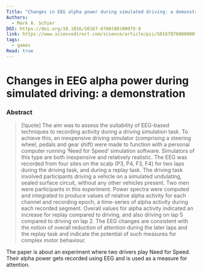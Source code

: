 ```yaml
---
Title: "Changes in EEG alpha power during simulated driving: a demonstration"
Authors:
  - Mark A. Schier
DOI: https://doi.org/10.1016/S0167-8760(00)00079-9
link: https://www.sciencedirect.com/science/article/pii/S0167876000000799
tags:
  - games
Read: true
---
```


# Changes in EEG alpha power during simulated driving: a demonstration

### Abstract
>[!quote] The aim was to assess the suitability of EEG-based techniques to recording activity during a driving simulation task. To achieve this, an inexpensive driving simulator (comprising a steering wheel, pedals and gear shift) were made to function with a personal computer running ‘Need for Speed’ simulation software. Simulators of this type are both inexpensive and relatively realistic. The EEG was recorded from four sites on the scalp (P3, P4, F3, F4) for two laps during the driving task, and during a replay task. The driving task involved participants driving a vehicle on a simulated undulating, sealed surface circuit, without any other vehicles present. Two men were participants in this experiment. Power spectra were computed and integrated to produce values of relative alpha activity for each channel and recording epoch, a time-series of alpha activity during each recorded segment. Overall values for alpha activity indicated an increase for replay compared to driving, and also driving on lap 5 compared to driving on lap 2. The EEG changes are consistent with the notion of overall reduction of attention during the later laps and the replay task and indicate the potential of such measures for complex motor behaviour.

The paper is about an experiment where two drivers play Need for Speed. Their alpha power gets recorded using EEG and is used as a measure for attention.